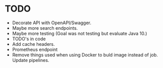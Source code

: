 # TODO

* Decorate API with OpenAPI/Swagger.
* Maybe more search endpoints.
* Maybe more testing (Goal was not testing but evaluate Java 10.)
* TODO's in code
* Add cache headers.
* Prometheus endpoint
* Remove things used when using Docker to buld image instead of job. Update pipelines.
